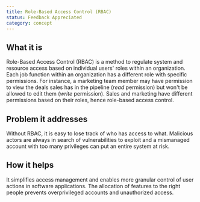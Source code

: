 ```yaml
---
title: Role-Based Access Control (RBAC)
status: Feedback Appreciated
category: concept
---
```


## What it is

Role-Based Access Control (RBAC) is a method to regulate system and resource access based on individual users' roles within an organization.
Each job function within an organization has a different role with specific permissions. 
For instance, a marketing team member may have permission to view the deals sales has in the pipeline (*read* permission) but won't be allowed to edit them (*write* permission). 
Sales and marketing have different permissions based on their roles, hence role-based access control. 

## Problem it addresses

Without RBAC, it is easy to lose track of who has access to what. Malicious actors are always in search of vulnerabilities to exploit and a mismanaged account with too many privileges can put an entire system at risk. 


## How it helps

It simplifies access management and enables more granular control of user actions in software applications.
The allocation of features to the right people prevents overprivileged accounts and unauthorized access.
